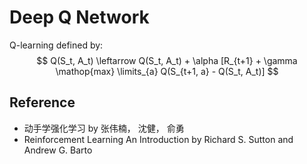# Deep Q Network
Q-learning defined by:
$$
Q(S_t, A_t) \leftarrow  Q(S_t, A_t) + \alpha [R_{t+1} + \gamma \mathop{max} \limits_{a} Q(S_{t+1, a} - Q(S_t, A_t)]
$$


## Reference
* 动手学强化学习 by 张伟楠， 沈健， 俞勇
* Reinforcement Learning An Introduction by Richard S. Sutton and Andrew G. Barto

